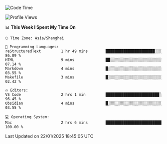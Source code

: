 <!--START_SECTION:waka-->
![Code Time](http://img.shields.io/badge/Code%20Time-530%20hrs%2032%20mins-blue)

![Profile Views](http://img.shields.io/badge/Profile%20Views-0-blue)

📊 **This Week I Spent My Time On** 

```text
🕑︎ Time Zone: Asia/Shanghai

💬 Programming Languages: 
reStructuredText         1 hr 49 mins        ██████████████████████░░░   86.89 % 
HTML                     9 mins              ██░░░░░░░░░░░░░░░░░░░░░░░   07.14 % 
Markdown                 4 mins              █░░░░░░░░░░░░░░░░░░░░░░░░   03.55 % 
Makefile                 3 mins              █░░░░░░░░░░░░░░░░░░░░░░░░   02.42 % 

🔥 Editors: 
VS Code                  2 hrs 1 min         ████████████████████████░   96.45 % 
Obsidian                 4 mins              █░░░░░░░░░░░░░░░░░░░░░░░░   03.55 % 

💻 Operating System: 
Mac                      2 hrs 6 mins        █████████████████████████   100.00 % 
```


 Last Updated on 22/01/2025 18:45:05 UTC
<!--END_SECTION:waka-->
